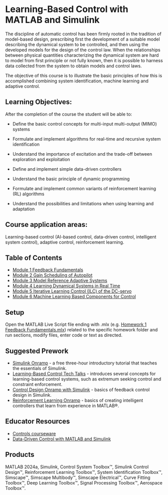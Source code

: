 # Learning-Based Control with MATLAB and Simulink
The discipline of automatic control has been firmly rooted in the tradition of model-based design, prescribing first the development of a suitable model describing the dynamical system to be controlled, and then using the developed models for the design of the control law. When the relationships between physical quantities characterizing the dynamical system are hard to model from first principle or not fully known, then it is possible to harness data collected from the system to obtain models and control laws.

The objective of this course is to illustrate the basic principles of how this is accomplished combining system identification, machine learning and adaptive control.

## Learning Objectives:
After the completion of the course the student will be able to:

- Define the basic control concepts for multi-input multi-output (MIMO) systems

- Formulate and implement algorithms for real-time and recursive system identification

- Understand the importance of excitation and the trade-off between exploration and exploitation

- Define and implement simple data-driven controllers

- Understand the basic principle of dynamic programming

- Formulate and implement common variants of reinforcement learning (RL) algorithms

- Understand the possibilities and limitations when using learning and adaptation

## Course application areas:

Learning-based control (AI-based control, data-driven control, intelligent system control), adaptive control, reinforcement learning.

## Table of Contents
- [Module 1 Feedback Fundamentals](https://github.com/cescongroup/Learning-based-control-with-MATLAB-and-Simulink/blob/main/Homework%201%20Feedback%20Fundamentals/Homework%201%20Feedback%20Fundamentals.pdf)
- [Module 2 Gain Scheduling of Autopilot](https://github.com/cescongroup/Learning-based-control-with-MATLAB-and-Simulink/blob/main/Homework%202%20Gain%20Scheduling%20of%20Autopilot/Homework%202%20Gain%20Scheduling%20of%20Autopilot.pdf)
- [Module 3 Model Reference Adaptive Systems](https://github.com/cescongroup/Learning-based-control-with-MATLAB-and-Simulink/blob/main/Homework%203%20Model%20Reference%20Adaptive%20Systems/Homework%203%20Model%20Reference%20Adaptive%20Systems.pdf)
- [Module 4 Learning Dynamical Systems in Real Time](https://github.com/cescongroup/Learning-based-control-with-MATLAB-and-Simulink/blob/main/Homework%204%20Learning%20Dynamical%20Systems%20in%20Real%20Time/Homework%204%20Learning%20Dynamical%20Systems%20in%20Real%20Time.pdf)
- [Module 5 Iterative Learning Control (ILC) of the DC-servo]()
- [Module 6 Machine Learning Based Components for Control]()

## Setup
Open the MATLAB Live Script file ending with .mlx (e.g. [Homework 1 Feedback Fundamentals.mlx](https://github.com/cescongroup/Learning-based-control-with-MATLAB-and-Simulink/blob/main/Homework%201%20Feedback%20Fundamentals/Homework%201%20Feedback%20Fundamentals.mlx))
related to the specific homework folder and run sections, modify files, enter code or text as directed.

## Suggested Prework
- [Simulink Onramp](https://matlabacademy.mathworks.com/details/simulink-onramp/simulink) - a free three-hour introductory tutorial that teaches the essentials of Simulink.
- [Learning-Based Control Tech Talks](https://www.mathworks.com/videos/series/learning-based-control.html) - introduces several concepts for learning-based control systems, such as extremum seeking control and constraint enforcement.
- [Control Design Onramp with Simulink](https://matlabacademy.mathworks.com/details/control-design-onramp-with-simulink/controls) - basics of feedback control design in Simulink.
- [Reinforcement Learning Onramp](https://matlabacademy.mathworks.com/details/reinforcement-learning-onramp/reinforcementlearning) - basics of creating intelligent controllers that learn from experience in MATLAB®.

## Educator Resources
- [Controls courseware](https://www.mathworks.com/academia/courseware/teaching-controls-with-matlab-and-simulink.html)
- [Data-Driven Control with MATLAB and Simulink](https://www.mathworks.com/solutions/control-systems/data-driven-controls.html)
  
## Products
MATLAB 2024a, Simulink, Control System Toolbox™, Simulink Control Design™, Reinforcement Learning Toolbox™, System Identification Toolbox™, Simscape™, Simscape Multibody™, Simscape Electrical™, Curve Fitting Toolbox™, Deep Learning Toolbox™,
Signal Processing Toolbox™, Aerospace Toolbox™.
